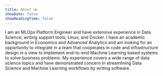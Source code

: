 ```yaml
---
title: About me
showDate: false
showReadingTime: false
---
```


I am an MLOps Platform Engineer and have extensive experience in Data Science; writing support tools; Linux; and Docker. I have an academic background in Economics and Advanced Analytics and am looking for an opportunity to integrate in a team that cooperates in code and infrastructure design in a view to implement end-to-end Machine Learning based systems to solve business problems. My experience covers a wide range of data science topics and have demonstrated concern in streamlining Data Science and Machine Learning workflows by writing software.
